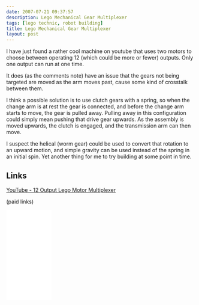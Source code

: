 ```yaml
---
date: 2007-07-21 09:37:57
description: Lego Mechanical Gear Multiplexer
tags: [lego technic, robot building]
title: Lego Mechanical Gear Multiplexer
layout: post
---
```

I have just found a rather cool machine on youtube that uses two motors to choose between operating 12 (which could be more or fewer) outputs. Only one output can run at one time.

It does (as the comments note) have an issue that the gears not being targeted are moved as the arm moves past, cause some kind of crosstalk between them.

I think a possible solution is to use clutch gears with a spring, so when the change arm is at rest the gear is connected, and before the change arm starts to move, the gear is pulled away. Pulling away in this configuration could simply mean pushing that drive gear upwards. As the assembly is moved upwards, the clutch is engaged, and the transmission arm can then move.

I suspect the helical (worm gear) could be used to convert that rotation to an upward motion, and simple gravity can be used instead of the spring in an initial spin. Yet another thing for me to try building at some point in time.

## Links

[YouTube - 12 Output Lego Motor Multiplexer](http://www.youtube.com/watch?v=A0TpLKijRIs)

(paid links)

<iframe style="width:120px;height:240px;" marginwidth="0" marginheight="0" scrolling="no" frameborder="0" src="//ws-eu.amazon-adsystem.com/widgets/q?ServiceVersion=20070822&OneJS=1&Operation=GetAdHtml&MarketPlace=GB&source=ss&ref=as_ss_li_til&ad_type=product_link&tracking_id=orionrobots-21&language=en_GB&marketplace=amazon&region=GB&placement=B082WD5YV9&asins=B082WD5YV9&linkId=e40e6e6802507d8646f3131923f1dea1&show_border=true&link_opens_in_new_window=true"></iframe><!-- lego mindstorms review 2021 -->
